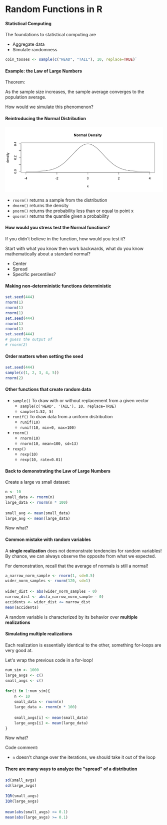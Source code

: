 # Random Functions in R

#### Statistical Computing
The foundations to statistical computing are
- Aggregate data
- Simulate randomness

```r
coin_tosses <- sample(c("HEAD", "TAIL"), 10, replace=TRUE)`
```

#### Example: the Law of Large Numbers
Theorem:

As the sample size increases, the sample average converges to the population
average.

How would we simulate this phenomenon?

#### Reintroducing the Normal Distribution
![normal density](normal_density.png)
- `rnorm()` returns a sample from the distribution
- `dnorm()` returns the density
- `pnorm()` returns the probability less than or equal to point x
- `qnorm()` returns the quantile given a probability

#### How would you stress test the Normal functions?
If you didn't believe in the function, how would you test it?

Start with what you know then work backwards, what do you know mathematically about a standard normal?
  - Center
  - Spread
  - Specific percentiles?

#### Making non-deterministic functions deterministic
```r
set.seed(444)
rnorm(1)
rnorm(1)
rnorm(1)
set.seed(444)
rnorm(1)
rnorm(1)
set.seed(444)
# guess the output of
# rnorm(2)
```

#### Order matters when setting the seed
```r
set.seed(444)
sample(c(1, 2, 3, 4, 5))
rnorm(2)
```

#### Other functions that create random data
- `sample()`
  To draw with or without replacement from a given vector
  - `sample(c('HEAD', 'TAIL'), 10, replace=TRUE)`
  - `sample(1:52, 5)`
- `runif()`
  To draw data from a uniform distribution
  - `runif(10)`
  - `runif(10, min=0, max=100)`
- `rnorm()`
  - `rnorm(10)`
  - `rnorm(10, mean=100, sd=13)`
- `rexp()`
  - `rexp(10)`
  - `rexp(10, rate=0.01)`

#### Back to demonstrating the Law of Large Numbers

Create a large vs small dataset:
```r
n <- 10
small_data <- rnorm(n)
large_data <- rnorm(n * 100)

small_avg <- mean(small_data)
large_avg <- mean(large_data)
```

Now what?

#### Common mistake with random variables
A **single realization** does not demonstrate tendencies for random variables!
By chance, we can always observe the opposite from what we expected.

For demonstration, recall that the average of normals is still a normal!
```r
a_narrow_norm_sample <- rnorm(1, sd=0.5)
wider_norm_samples <- rnorm(120, sd=1)

wider_dist <- abs(wider_norm_samples - 0)
narrow_dist <- abs(a_narrow_norm_sample - 0)
accidents <- wider_dist <= narrow_dist
mean(accidents)
```

A random variable is characterized by its behavior over **multiple realizations**

#### Simulating multiple realizations

Each realization is essentially identical to the other, something for-loops
are very good at.

Let's wrap the previous code in a for-loop!
```r
num_sim <- 1000
large_avgs <- c()
small_avgs <- c()

for(i in 1:num_sim){
    n <- 10
    small_data <- rnorm(n)
    large_data <- rnorm(n * 100)

    small_avgs[i] <- mean(small_data)
    large_avgs[i] <- mean(large_data)
}
```

Now what?

Code comment:
- `n` doesn't change over the iterations, we should take it out of the loop

#### There are many ways to analyze the "spread" of a distribution
```r
sd(small_avgs)
sd(large_avgs)

IQR(small_avgs)
IQR(large_avgs)

mean(abs(small_avgs) >= 0.1)
mean(abs(large_avgs) >= 0.1)
```
